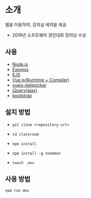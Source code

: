 # 소개

웹을 이용하여, 강의실 예약을 제공

- 2019년 소프트웨어 경진대회 장려상 수상

## 사용

- [Node.js](https://nodejs.org)
- [Express](https://expressjs.com)
- [EJS](https://ejs.co)
- [Vue.js(Rumtime + Compiler)](https://vuejs.org)
- [vuejs-datepicker](https://github.com/charliekassel/vuejs-datepicker)
- [jQuery(ajax)](https://jquery.com)
- [bootstrap](https://getbootstrap.com)

## 설치 방법

* ```git clone <repository-url>```

* ```cd classroom```
* ```npm install ```
* ```npm install -g nodemon ```
* ```touch .env ```

## 사용 방법
~~~~
npm run dev
~~~~
